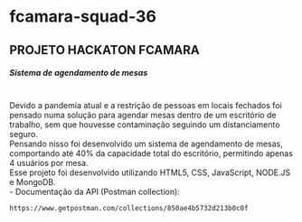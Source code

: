 # fcamara-squad-36

## PROJETO HACKATON FCAMARA

##### Sistema de agendamento de mesas

<br/>
Devido a pandemia atual e a restrição de pessoas em locais fechados foi pensado numa solução para agendar mesas dentro de um escritório de trabalho, sem que houvesse contaminação seguindo um distanciamento seguro.
<br/>
Pensando nisso foi desenvolvido um sistema de agendamento de mesas, comportando até 40% da capacidade total do escritório, permitindo apenas 4 usuários por mesa.
<br/>
Esse projeto foi desenvolvido utilizando HTML5, CSS, JavaScript, NODE.JS e MongoDB.
<br/>
- Documentação da API (Postman collection):

```
https://www.getpostman.com/collections/850ae4b5732d213b0c0f
```
